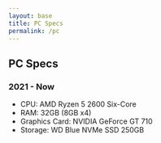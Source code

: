 ```yaml
---
layout: base
title: PC Specs
permalink: /pc
---
```


## PC Specs

### 2021 - Now

- CPU: AMD Ryzen 5 2600 Six-Core
- RAM: 32GB (8GB x4)
- Graphics Card: NVIDIA GeForce GT 710
- Storage: WD Blue NVMe SSD 250GB
